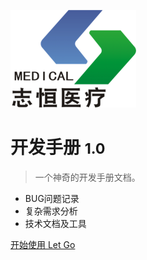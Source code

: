 ![zh-logo2](/zh-logo2.png)

# 开发手册 <small>1.0</small>

> 一个神奇的开发手册文档。

- BUG问题记录
- 复杂需求分析
- 技术文档及工具

[开始使用 Let Go](/README.md)